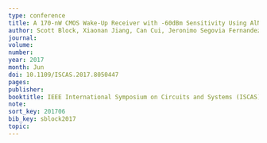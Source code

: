 ```yaml
---
type: conference
title: A 170-nW CMOS Wake-Up Receiver with -60dBm Sensitivity Using AlN High-Q Piezoelectric Resonators
author: Scott Block, Xiaonan Jiang, Can Cui, Jeronimo Segovia Fernandez, Rajeevan Amirtharajah, David Horsley, Hooman Rashtian, Xiaoguang Liu
journal:
volume:
number:
year: 2017
month: Jun
doi: 10.1109/ISCAS.2017.8050447
pages:
publisher:
booktitle: IEEE International Symposium on Circuits and Systems (ISCAS)
note:
sort_key: 201706
bib_key: sblock2017
topic:
---
```


